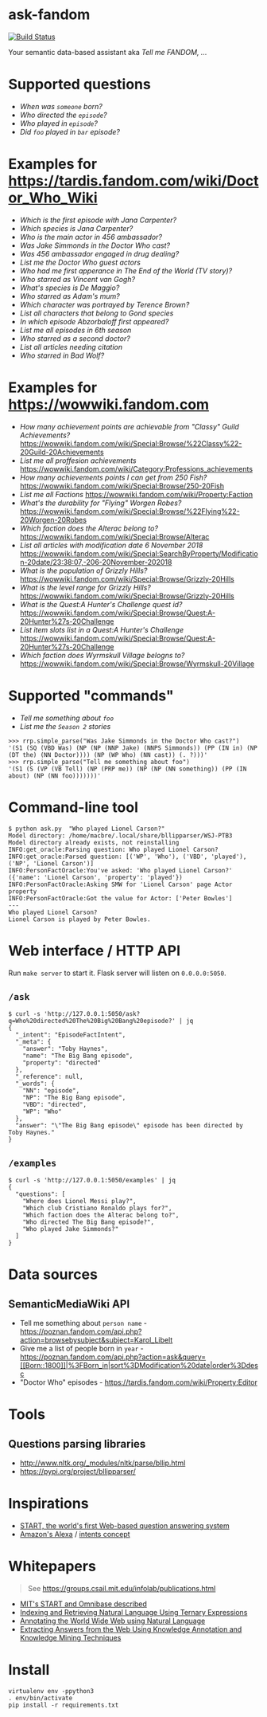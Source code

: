 # ask-fandom
[![Build Status](https://travis-ci.com/Wikia/ask-fandom.svg?branch=master)](https://travis-ci.com/Wikia/ask-fandom)

Your semantic data-based assistant aka _Tell me FANDOM, ..._

# Supported questions

* _When was `someone` born?_
* _Who directed the `episode`?_
* _Who played in `episode`?_
* _Did `foo` played in `bar` episode?_

# Examples for https://tardis.fandom.com/wiki/Doctor_Who_Wiki

* _Which is the first episode with Jana Carpenter?_
* _Which species is Jana Carpenter?_
* _Who is the main actor in 456 ambassador?_
* _Was Jake Simmonds in the Doctor Who cast?_
* _Was 456 ambassador engaged in drug dealing?_
* _List me the Doctor Who guest actors_
* _Who had me first apperance in The End of the World (TV story)?_
* _Who starred as Vincent van Gogh?_
* _What's species is De Maggio?_
* _Who starred as Adam's mum?_
* _Which character was portrayed by Terence Brown?_
* _List all characters that belong to Gond species_
* _In which episode Abzorbaloff first appeared?_
* _List me all episodes in 6th season_
* _Who starred as a second doctor?_
* _List all articles needing citation_
* _Who starred in Bad Wolf?_

# Examples for https://wowwiki.fandom.com

* _How many achievement points are achievable from "Classy" Guild Achievements?_
https://wowwiki.fandom.com/wiki/Special:Browse/%22Classy%22-20Guild-20Achievements
* _List me all proffesion achievements_
https://wowwiki.fandom.com/wiki/Category:Professions_achievements
* _How many achievements points I can get from 250 Fish?_
https://wowwiki.fandom.com/wiki/Special:Browse/250-20Fish
* _List me all Factions_
https://wowwiki.fandom.com/wiki/Property:Faction
* _What's the durability for "Flying" Worgen Robes?_ 
https://wowwiki.fandom.com/wiki/Special:Browse/%22Flying%22-20Worgen-20Robes
* _Which faction does the Alterac belong to?_
https://wowwiki.fandom.com/wiki/Special:Browse/Alterac
* _List all articles with modification date 6 November 2018_
https://wowwiki.fandom.com/wiki/Special:SearchByProperty/Modification-20date/23:38:07,-206-20November-202018
* _What is the population of Grizzly Hills?_
https://wowwiki.fandom.com/wiki/Special:Browse/Grizzly-20Hills
* _What is the level range for Grizzly Hills?_
https://wowwiki.fandom.com/wiki/Special:Browse/Grizzly-20Hills
* _What is the Quest:A Hunter's Challenge quest id?_
https://wowwiki.fandom.com/wiki/Special:Browse/Quest:A-20Hunter%27s-20Challenge
* _List item slots list in a Quest:A Hunter's Challenge_
https://wowwiki.fandom.com/wiki/Special:Browse/Quest:A-20Hunter%27s-20Challenge
* _Which faction does Wyrmskull Village belogns to?_
https://wowwiki.fandom.com/wiki/Special:Browse/Wyrmskull-20Village

# Supported "commands"
* _Tell me something about `foo`_
* _List me the `Season 2` stories_

```
>>> rrp.simple_parse("Was Jake Simmonds in the Doctor Who cast?")
'(S1 (SQ (VBD Was) (NP (NP (NNP Jake) (NNPS Simmonds)) (PP (IN in) (NP (DT the) (NN Doctor)))) (NP (WP Who) (NN cast)) (. ?)))'
>>> rrp.simple_parse("Tell me something about foo")
'(S1 (S (VP (VB Tell) (NP (PRP me)) (NP (NP (NN something)) (PP (IN about) (NP (NN foo)))))))'
```

# Command-line tool

```
$ python ask.py  "Who played Lionel Carson?"
Model directory: /home/macbre/.local/share/bllipparser/WSJ-PTB3
Model directory already exists, not reinstalling
INFO:get_oracle:Parsing question: Who played Lionel Carson?
INFO:get_oracle:Parsed question: [('WP', 'Who'), ('VBD', 'played'), ('NP', 'Lionel Carson')]
INFO:PersonFactOracle:You've asked: 'Who played Lionel Carson?' ({'name': 'Lionel Carson', 'property': 'played'})
INFO:PersonFactOracle:Asking SMW for 'Lionel Carson' page Actor property
INFO:PersonFactOracle:Got the value for Actor: ['Peter Bowles']
---
Who played Lionel Carson?
Lionel Carson is played by Peter Bowles.
```

# Web interface / HTTP API

Run `make server` to start it. Flask server will listen on `0.0.0.0:5050`.

## `/ask`

```
$ curl -s 'http://127.0.0.1:5050/ask?q=Who%20directed%20The%20Big%20Bang%20episode?' | jq
{
  "_intent": "EpisodeFactIntent",
  "_meta": {
    "answer": "Toby Haynes",
    "name": "The Big Bang episode",
    "property": "directed"
  },
  "_reference": null,
  "_words": {
    "NN": "episode",
    "NP": "The Big Bang episode",
    "VBD": "directed",
    "WP": "Who"
  },
  "answer": "\"The Big Bang episode\" episode has been directed by Toby Haynes."
}
```

## `/examples`

```
$ curl -s 'http://127.0.0.1:5050/examples' | jq
{
  "questions": [
    "Where does Lionel Messi play?",
    "Which club Cristiano Ronaldo plays for?",
    "Which faction does the Alterac belong to?",
    "Who directed The Big Bang episode?",
    "Who played Jake Simmonds?"
  ]
}
```

# Data sources

## SemanticMediaWiki API

* Tell me something about `person name` - https://poznan.fandom.com/api.php?action=browsebysubject&subject=Karol_Libelt
* Give me a list of people born in `year` - https://poznan.fandom.com/api.php?action=ask&query=[[Born::1800]]|%3FBorn_in|sort%3DModification%20date|order%3Ddesc
* "Doctor Who" episodes - https://tardis.fandom.com/wiki/Property:Editor

# Tools

## Questions parsing libraries

* http://www.nltk.org/_modules/nltk/parse/bllip.html
* https://pypi.org/project/bllipparser/

# Inspirations

* [START, the world's first Web-based question answering system](http://start.csail.mit.edu/answer.php?query=What+South-American+country+has+the+largest+population%3F)
* [Amazon's Alexa](https://developer.amazon.com/docs/custom-skills/built-in-intent-library.html#intent-signature-syntax) / [intents concept](https://developer.amazon.com/docs/custom-skills/episode-intents.html)

# Whitepapers

> See https://groups.csail.mit.edu/infolab/publications.html

* [MIT's START and Omnibase described](https://groups.csail.mit.edu/infolab/publications/Katz-etal-NLDB02.pdf)
* [Indexing and Retrieving Natural Language Using Ternary Expressions](https://cs.uwaterloo.ca/~jimmylin/publications/Lin_MEng_thesis_2001.pdf)
* [Annotating the World Wide Web using Natural Language](https://groups.csail.mit.edu/infolab/publications/Katz-RIAO97.pdf)
* [Extracting Answers from the Web Using Knowledge Annotation and Knowledge Mining Techniques](https://groups.csail.mit.edu/infolab/publications/Lin-etal-TREC2002.pdf)

# Install

```
virtualenv env -ppython3
. env/bin/activate
pip install -r requirements.txt
```
